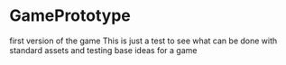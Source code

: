 # GamePrototype
first version of the game
This is just a test to see what can be done with standard assets and testing base ideas for a game
